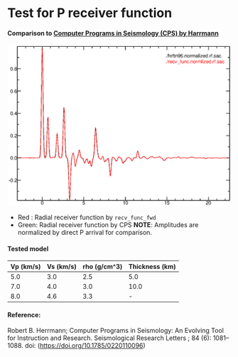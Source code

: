 # Test for P receiver function
#### Comparison to [Computer Programs in Seismology (CPS) by Harrmann](http://www.eas.slu.edu/eqc/eqccps.html)

![Compalison](./rf_comp.png)

* Red  : Radial receiver function by `recv_func_fwd`
* Green: Radial receiver function by CPS
__NOTE__: Amplitudes are normalized by direct P arrival for comparison.

#### Tested model
|Vp (km/s)|Vs (km/s)|rho (g/cm^3)|Thickness (km)|
|:---|:---|:---|:---|
|5.0|3.0|2.5|5.0|
|7.0|4.0|3.0|10.0|
|8.0|4.6|3.3|-|

#### Reference:

Robert B. Herrmann; Computer Programs in Seismology: An Evolving Tool for Instruction and Research. Seismological Research Letters ; 84 (6): 1081–1088. doi: (https://doi.org/10.1785/0220110096)

